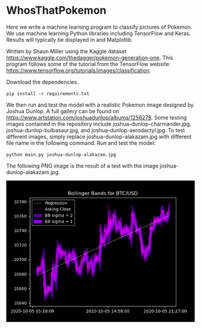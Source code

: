 # WhosThatPokemon
Here we write a machine learning program to classify pictures of Pokemon.
We use machine learning Python libraries including TensorFlow and Keras.
Results will typically be displayed in and Matplotlib.

Written by Shaun Miller using the Kaggle dataset https://www.kaggle.com/thedagger/pokemon-generation-one.
This program follows some of the tutorial from the TensorFlow website: https://www.tensorflow.org/tutorials/images/classification.

Download the dependencies.
```
pip install -r requirements.txt

```

We then run and test the model with a realistic Pokemon image designed by Joshua Dunlop.
A full gallery can be found on https://www.artstation.com/joshuadunlop/albums/1256278.
Some testing images contained in the repository include joshua-dunlop-charmander.jpg, joshua-dunlop-bulbasaur.jpg, and joshua-dunlop-aerodactyl.jpg.
To test different images, simply replace joshua-dunlop-alakazam.jpg with different file name in the following command.
Run and test the model:

```
python main.py joshua-dunlop-alakazam.jpg

```

The following PNG image is the result of a test with the image joshua-dunlop-alakazam.jpg.

![alt text](https://github.com/shaunmillerc1010/crypto/blob/master/bb.png)
